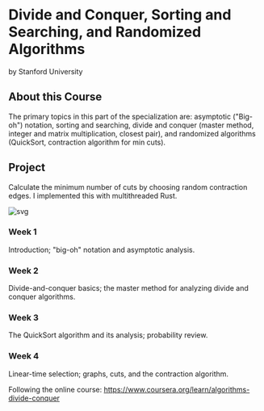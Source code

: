 # Divide and Conquer, Sorting and Searching, and Randomized Algorithms

by Stanford University

## About this Course

The primary topics in this part of the specialization are: asymptotic ("Big-oh") notation, sorting and searching, divide and conquer (master method, integer and matrix multiplication, closest pair), and randomized algorithms (QuickSort, contraction algorithm for min cuts).

## Project

Calculate the minimum number of cuts by choosing random contraction edges. I implemented this with multithreaded Rust.

![svg](graph_cut/graphs/bigone.svg)

### Week 1

Introduction; "big-oh" notation and asymptotic analysis.

### Week 2

Divide-and-conquer basics; the master method for analyzing divide and conquer algorithms.

### Week 3

The QuickSort algorithm and its analysis; probability review.

### Week 4

Linear-time selection; graphs, cuts, and the contraction algorithm.

Following the online course:
https://www.coursera.org/learn/algorithms-divide-conquer
